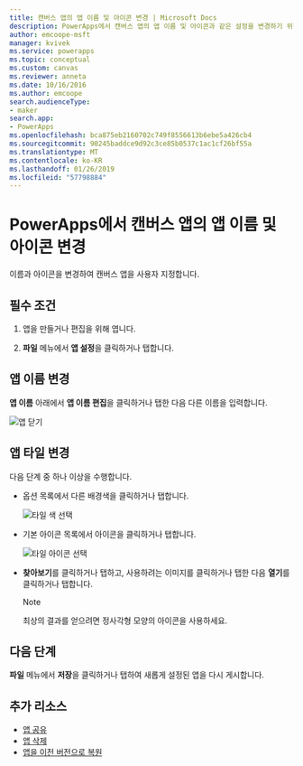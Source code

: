 ```yaml
---
title: 캔버스 앱의 앱 이름 및 아이콘 변경 | Microsoft Docs
description: PowerApps에서 캔버스 앱의 앱 이름 및 아이콘과 같은 설정을 변경하기 위한 단계별 지침
author: emcoope-msft
manager: kvivek
ms.service: powerapps
ms.topic: conceptual
ms.custom: canvas
ms.reviewer: anneta
ms.date: 10/16/2016
ms.author: emcoope
search.audienceType:
- maker
search.app:
- PowerApps
ms.openlocfilehash: bca875eb2160702c749f8556613b6ebe5a426cb4
ms.sourcegitcommit: 90245baddce9d92c3ce85b0537c1ac1cf26bf55a
ms.translationtype: MT
ms.contentlocale: ko-KR
ms.lasthandoff: 01/26/2019
ms.locfileid: "57798884"
---
```

# <a name="change-app-name-and-icon-for-a-canvas-app-in-powerapps"></a>PowerApps에서 캔버스 앱의 앱 이름 및 아이콘 변경
이름과 아이콘을 변경하여 캔버스 앱을 사용자 지정합니다.

## <a name="prerequisites"></a>필수 조건
1. 앱을 만들거나 편집을 위해 엽니다.

2. **파일** 메뉴에서 **앱 설정**을 클릭하거나 탭합니다.

## <a name="rename-an-app"></a>앱 이름 변경
**앱 이름** 아래에서 **앱 이름 편집**을 클릭하거나 탭한 다음 다른 이름을 입력합니다.

![앱 닫기](./media/set-name-tile/rename-app.png)

## <a name="change-an-app-tile"></a>앱 타일 변경
다음 단계 중 하나 이상을 수행합니다.

* 옵션 목록에서 다른 배경색을 클릭하거나 탭합니다.

    ![타일 색 선택](./media/set-name-tile/tile-colors.png)

* 기본 아이콘 목록에서 아이콘을 클릭하거나 탭합니다.

    ![타일 아이콘 선택](./media/set-name-tile/tile-icons.png)

* **찾아보기**를 클릭하거나 탭하고, 사용하려는 이미지를 클릭하거나 탭한 다음 **열기**를 클릭하거나 탭합니다.

    > [!NOTE]
  > 최상의 결과를 얻으려면 정사각형 모양의 아이콘을 사용하세요.

## <a name="next-step"></a>다음 단계
**파일** 메뉴에서 **저장**을 클릭하거나 탭하여 새롭게 설정된 앱을 다시 게시합니다.

## <a name="more-resources"></a>추가 리소스
* [앱 공유](share-app.md)
* [앱 삭제](delete-app.md)
* [앱을 이전 버전으로 복원](restore-an-app.md)
